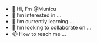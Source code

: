 - 👋 Hi, I’m @Municu
- 👀 I’m interested in ...
- 🌱 I’m currently learning ...
- 💞️ I’m looking to collaborate on ...
- 📫 How to reach me ...

<!---
Municu/Municu is a ✨ special ✨ repository because its `README.md` (this file) appears on your GitHub profile.
You can click the Preview link to take a look at your changes.
--->

